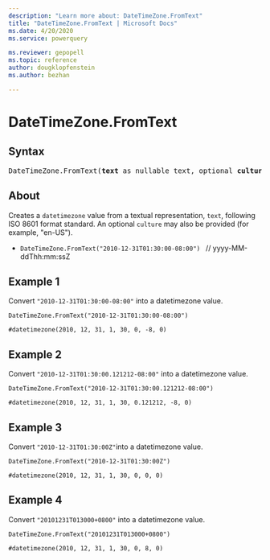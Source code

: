 ```yaml
---
description: "Learn more about: DateTimeZone.FromText"
title: "DateTimeZone.FromText | Microsoft Docs"
ms.date: 4/20/2020
ms.service: powerquery

ms.reviewer: gepopell
ms.topic: reference
author: dougklopfenstein
ms.author: bezhan

---
```

# DateTimeZone.FromText

## Syntax

<pre>
DateTimeZone.FromText(<b>text</b> as nullable text, optional <b>culture</b> as nullable text) as nullable datetimezone
</pre>
  
## About  
Creates a `datetimezone` value from a textual representation, `text`, following ISO 8601 format standard. An optional `culture` may also be provided (for example, "en-US"). <ul> <li> <code>DateTimeZone.FromText("2010-12-31T01:30:00-08:00") </code> // yyyy-MM-ddThh:mm:ssZ </li> </ul>

## Example 1
Convert `"2010-12-31T01:30:00-08:00"` into a datetimezone value.

```powerquery-m
DateTimeZone.FromText("2010-12-31T01:30:00-08:00")
```

`#datetimezone(2010, 12, 31, 1, 30, 0, -8, 0)`

## Example 2
Convert `"2010-12-31T01:30:00.121212-08:00"` into a datetimezone value.

```powerquery-m
DateTimeZone.FromText("2010-12-31T01:30:00.121212-08:00")
```

`#datetimezone(2010, 12, 31, 1, 30, 0.121212, -8, 0)`

## Example 3
Convert `"2010-12-31T01:30:00Z"`into a datetimezone value.

```powerquery-m
DateTimeZone.FromText("2010-12-31T01:30:00Z")
```

`#datetimezone(2010, 12, 31, 1, 30, 0, 0, 0)`

## Example 4
Convert `"20101231T013000+0800"` into a datetimezone value.

```powerquery-m
DateTimeZone.FromText("20101231T013000+0800")
```

`#datetimezone(2010, 12, 31, 1, 30, 0, 8, 0)`

